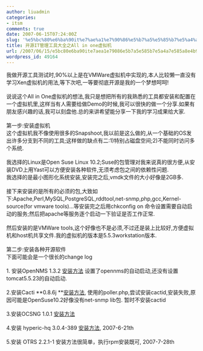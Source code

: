 ```yaml
---
author: liuadmin
categories:
- itsm
comments: true
date: 2007-06-15T07:24:00Z
slug: '%e5%bc%80%e6%ba%90it%e7%ae%a1%e7%90%86%e5%b7%a5%e5%85%b7%e5%a4%a7%e5%85%a8%e4%b9%8ball-in-one%e8%99%9a%e6%8b%9f%e6%9c%ba'
title: 开源IT管理工具大全之All in one虚拟机
url: /2007/06/15/e5bc80e6ba90ite7aea1e79086e5b7a5e585b7e5a4a7e585a8e4b98ball-in-onee8999ae68b9fe69cba/
wordpress_id: 49164
---
```


我做开源工具测试时,90%以上是在VMWare虚拟机中实现的,本人比较懒一直没有学习Xen虚拟机的用法,等下次吧,一等要彻底开源是我的一个梦想呵呵!<br /><br />说说这个All in One虚拟机的想法,我只是想把所有的我熟悉的工具都安装和配置在一个虚拟机里,这样当有人需要给做Demo的时候,我可以很快的做一个分享.如果有朋友感兴趣的话,我可以刻盘他.总的来讲希望能分享一下我的学习成果给大家.<br /><br />第一步:安装虚拟机<br />这个虚拟机我不像使用很多的Snapshoot,我以前是这么做的,从一个基础的OS发出许多分支到不同的工具;这样做的缺点有二:1)特别占磁盘空间;2)不能同时访问多个系统.<br /><br />我选择的Linux是Open Suse Linux 10.2;Suse的包管理对我来说真的很方便,从安装DVD上用Yast可以方便安装各种软件,无须考虑包之间的依赖性问题.<br />我选择的是最小图形化系统安装,安装完之后,vmdk文件的大小好像是2GB多.<br /><br />接下来安装的是所有的必须的包,大致如下:Apache,Perl,MySQL,PostgreSQL,rddtool,net-snmp,php,gcc,Kernel-source(for vmware tools)...等安装完之后用chkconfig on 命令设置需要自动启动的服务;然后把apache等服务逐个启动一下验证是否工作正常.<br /><br />然后安装的是VMWare tools,这个好像也不是必须,不过还是装上比较好,方便虚拟机和host机共享文件.我的虚拟机的版本是5.5.3workstation版本.<br /><br />第二步:安装各种开源软件<br />下面可能会是一个很长的change log<br /><br />1. 安装OpenNMS 1.3.2 [安装方法](http://lzheng.blogspot.com/2007/05/install-opennms-132-on-opensuse-102.html) 设置了opennms的自动启动,还没有设置tomcat5.5.23的自动启动.<br /><br />2.安装Cacti **0.8.6j **[安装方法](http://lzheng.blogspot.com/2007/06/how-to-install-cacti-on-opensuse-102.html), 使用的poller.php,尝试安装cactid,安装失败,原因可能是OpenSuse10.2好像没有net-snmp lib包. 暂时不安装cactid<br /><br />3.安装OCSNG 1.0.1 [安装方法](http://lzheng.blogspot.com/2007/06/how-to-install-ocsng-101-on-opensuse.html)<br /><br />4.安装 hyperic-hq 3.0.4-389 [安装方法](http://lzheng.blogspot.com/2007/06/how-to-install-hyperic-hq-on-opensuse.html), 2007-6-21th<br /><br />5.安装 OTRS 2.2.1-1 安装方法很简单，执行rpm安装既可, 2007-7-28th<br /><br />
